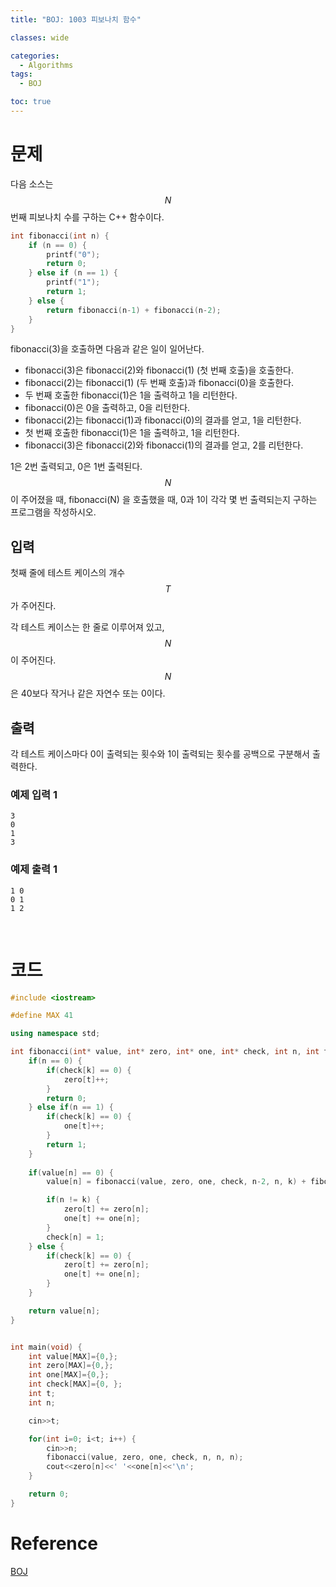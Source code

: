 ```yaml
---
title: "BOJ: 1003 피보나치 함수"

classes: wide

categories:
  - Algorithms
tags:
  - BOJ

toc: true
---
```


# 문제

다음 소스는 $$N$$번째 피보나치 수를 구하는 C++ 함수이다.

```cpp
int fibonacci(int n) {
    if (n == 0) {
        printf("0");
        return 0;
    } else if (n == 1) {
        printf("1");
        return 1;
    } else {
        return fibonacci(n-1) + fibonacci(n-2);
    }
}
```

fibonacci(3)을 호출하면 다음과 같은 일이 일어난다.

* fibonacci(3)은 fibonacci(2)와 fibonacci(1) (첫 번째 호출)을 호출한다.
* fibonacci(2)는 fibonacci(1) (두 번째 호출)과 fibonacci(0)을 호출한다. 
* 두 번째 호출한 fibonacci(1)은 1을 출력하고 1을 리턴한다.
* fibonacci(0)은 0을 출력하고, 0을 리턴한다.
* fibonacci(2)는 fibonacci(1)과 fibonacci(0)의 결과를 얻고, 1을 리턴한다.
* 첫 번째 호출한 fibonacci(1)은 1을 출력하고, 1을 리턴한다.
* fibonacci(3)은 fibonacci(2)와 fibonacci(1)의 결과를 얻고, 2를 리턴한다.

1은 2번 출력되고, 0은 1번 출력된다. $$N$$이 주어졌을 때, fibonacci(N) 을 호출했을 때, 0과 1이 각각 몇 번 출력되는지 구하는 프로그램을 작성하시오.

## 입력

첫째 줄에 테스트 케이스의 개수 $$T$$가 주어진다.

각 테스트 케이스는 한 줄로 이루어져 있고, $$N$$이 주어진다. $$N$$은 40보다 작거나 같은 자연수 또는 0이다.

## 출력

각 테스트 케이스마다 0이 출력되는 횟수와 1이 출력되는 횟수를 공백으로 구분해서 출력한다.

### 예제 입력 1

```shell
3
0
1
3
```

### 예제 출력 1

```shell
1 0
0 1
1 2
```

<br/>

# 코드

```cpp
#include <iostream>

#define MAX 41

using namespace std;

int fibonacci(int* value, int* zero, int* one, int* check, int n, int t, int k) {
    if(n == 0) { 
        if(check[k] == 0) {
            zero[t]++;
        }
        return 0;
    } else if(n == 1) {
        if(check[k] == 0) {
            one[t]++;
        }
        return 1;
    }
    
    if(value[n] == 0) {
        value[n] = fibonacci(value, zero, one, check, n-2, n, k) + fibonacci(value, zero, one, check, n-1, n, k);

        if(n != k) {
            zero[t] += zero[n];
            one[t] += one[n];
        }
        check[n] = 1;
    } else {
        if(check[k] == 0) {
            zero[t] += zero[n];
            one[t] += one[n];
        }
    }

    return value[n];
}


int main(void) {
    int value[MAX]={0,};
    int zero[MAX]={0,};
    int one[MAX]={0,};
    int check[MAX]={0, };
    int t;
    int n;

    cin>>t;

    for(int i=0; i<t; i++) {
        cin>>n;
        fibonacci(value, zero, one, check, n, n, n);
        cout<<zero[n]<<' '<<one[n]<<'\n';
    }

    return 0;
}
```

# Reference

[BOJ](https://www.acmicpc.net/problem/1003)